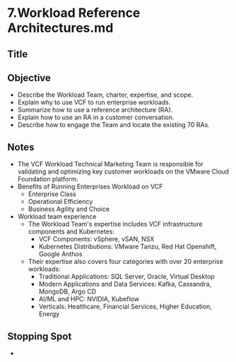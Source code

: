 # 7.Workload Reference Architectures.md

## Title

## Objective
- Describe the Workload Team, charter, expertise, and scope.
- Explain why to use VCF to run enterprise workloads.
- Summarize how to use a reference architecture (RA).
- Explain how to use an RA in a customer conversation.
- Describe how to engage the Team and locate the existing 70 RAs.

## Notes
- The VCF Workload Technical Marketing Team is responsible for validating and optimizing key customer workloads on the VMware Cloud Foundation platform. 
- Benefits of Running Enterprises Workload on VCF
   - Enterprise Class
   - Operational Efficiency
   - Business Agility and Choice
- Workload team experience
   - The Workload Team's expertise includes VCF infrastructure components and Kubernetes:
      - VCF Components: vSphere, vSAN, NSX
      - Kubernetes Distributions: VMware Tanzu, Red Hat Openshift, Google Anthos
   - Their expertise also covers four categories with over 20 enterprise workloads:
      - Traditional Applications: SQL Server, Oracle, Virtual Desktop
      - Modern Applications and Data Services: Kafka, Cassandra, MongoDB, Argo CD
      - AI/ML and HPC: NVIDIA, Kubeflow
      - Verticals: Healthcare, Financial Services, Higher Education, Energy
## Stopping Spot
- 